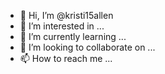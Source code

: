 - 👋 Hi, I’m @kristi15allen
- 👀 I’m interested in ...
- 🌱 I’m currently learning ...
- 💞️ I’m looking to collaborate on ...
- 📫 How to reach me ...

<!---
kristi15allen/kristi15allen is a ✨ special ✨ repository because its `README.md` (this file) appears on your GitHub profile.
You can click the Preview link to take a look at your changes.
--->
